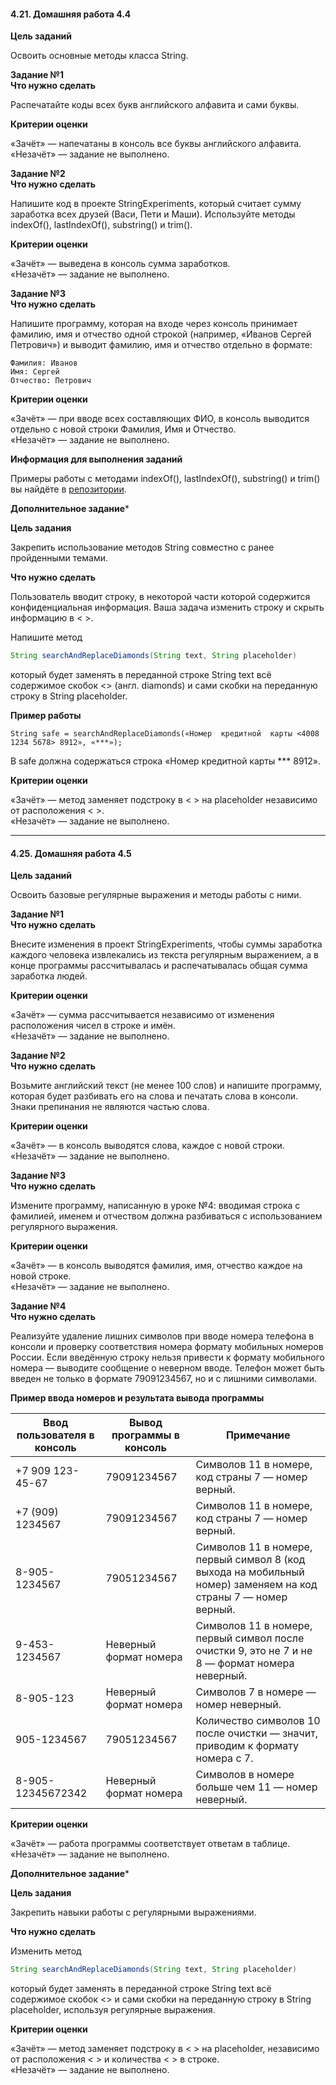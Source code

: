 #### 4.21. Домашняя работа 4.4

**Цель заданий**

Освоить основные методы класса String.

**Задание №1**  
**Что нужно сделать**

Распечатайте коды всех букв английского алфавита и сами буквы.

**Критерии оценки**

«Зачёт» — напечатаны в консоль все буквы английского алфавита.  
«Незачёт» — задание не выполнено.

**Задание №2**  
**Что нужно сделать**

Напишите код в проекте StringExperiments, который считает сумму заработка всех друзей (Васи, Пети и Маши). Используйте методы indexOf(), lastIndexOf(), substring() и trim().

**Критерии оценки**

«Зачёт» — выведена в консоль сумма заработков.  
«Незачёт» — задание не выполнено.

**Задание №3**  
**Что нужно сделать**

Напишите программу, которая на входе через консоль принимает фамилию, имя и отчество одной строкой (например, «Иванов Сергей Петрович») и выводит фамилию, имя и отчество отдельно в формате:

    Фамилия: Иванов  
    Имя: Сергей  
    Отчество: Петрович

**Критерии оценки**

«Зачёт» — при вводе всех составляющих ФИО, в консоль выводится отдельно с новой строки Фамилия, Имя и Отчество.  
«Незачёт» — задание не выполнено.

**Информация для выполнения заданий**

Примеры работы с методами indexOf(), lastIndexOf(), substring() и trim() вы найдёте в [репозитории](https://github.com/skillbox-java/M4/tree/master/snippets/src/ru/skillbox/M4_4).

**Дополнительное задание***

**Цель задания**

Закрепить использование методов String совместно с ранее пройденными темами.

**Что нужно сделать**

Пользователь вводит строку, в некоторой части которой содержится конфиденциальная информация. Ваша задача изменить строку и скрыть информацию в < >.

Напишите метод

```java
String searchAndReplaceDiamonds(String text, String placeholder)
```

который будет заменять в переданной строке String text всё содержимое скобок <> (англ. diamonds) и сами скобки на переданную строку в String placeholder.

**Пример работы**

    String safe = searchAndReplaceDiamonds(«Номер  кредитной  карты <4008 1234 5678> 8912», «***»);

В safe должна содержаться строка «Номер кредитной карты *** 8912».

**Критерии оценки**

«Зачёт» — метод заменяет подстроку в < > на placeholder независимо от расположения < >.  
«Незачёт» — задание не выполнено.

---------------------------------------------

#### 4.25. Домашняя работа 4.5

**Цель заданий**

Освоить базовые регулярные выражения и методы работы с ними.

**Задание №1**  
**Что нужно сделать**

Внесите изменения в проект StringExperiments, чтобы суммы заработка каждого человека извлекались из текста регулярным выражением, а в конце программы рассчитывалась и распечатывалась общая сумма заработка людей.

**Критерии оценки**

«Зачёт» — сумма рассчитывается независимо от изменения расположения чисел в строке и имён.  
«Незачёт» — задание не выполнено.

**Задание №2**  
**Что нужно сделать**

Возьмите английский текст (не менее 100 слов) и напишите программу, которая будет разбивать его на слова и печатать слова в консоли. Знаки препинания не являются частью слова.

**Критерии оценки**

«Зачёт» — в консоль выводятся слова, каждое с новой строки.  
«Незачёт» — задание не выполнено.

**Задание №3**  
**Что нужно сделать**

Измените программу, написанную в уроке №4: вводимая строка с фамилией, именем и отчеством должна разбиваться с использованием регулярного выражения.

**Критерии оценки**

«Зачёт» — в консоль выводятся фамилия, имя, отчество каждое на новой строке.  
«Незачёт» — задание не выполнено.

**Задание №4**  
**Что нужно сделать**

Реализуйте удаление лишних символов при вводе номера телефона в консоли и проверку соответствия номера формату мобильных номеров России. Если введённую строку нельзя привести к формату мобильного номера — выводите сообщение о неверном вводе. Телефон может быть введен не только в формате 79091234567, но и с лишними символами.

**Пример ввода номеров и результата вывода программы**

| Ввод пользователя в консоль | Вывод программы в консоль | Примечание |
|---|---|---|
| +7 909 123-45-67 | 79091234567 | Символов 11 в номере, код страны 7 — номер верный. |
| +7 (909) 1234567 | 79091234567 | Символов 11 в номере, код страны 7 — номер верный. |
| 8-905-1234567 | 79051234567 | Символов 11 в номере, первый символ 8 (код выхода на мобильный номер) заменяем на код страны 7 — номер верный. |
| 9-453-1234567 | Неверный формат номера | Символов 11 в номере, первый символ после очистки 9, это не 7 и не 8 — формат номера неверный. |
| 8-905-123 | Неверный формат номера | Символов 7 в номере — номер неверный. |
| 905-1234567 | 79051234567 | Количество символов 10 после очистки — значит, приводим к формату номера с 7. |
| 8-905-12345672342 | Неверный формат номера | Символов в номере больше чем 11 — номер неверный. |

**Критерии оценки**

«Зачёт» — работа программы соответствует ответам в таблице.  
«Незачёт» — задание не выполнено.

**Дополнительное задание***

**Цель задания**

Закрепить навыки работы с регулярными выражениями.

**Что нужно сделать**

Изменить метод

```java
String searchAndReplaceDiamonds(String text, String placeholder)
```

который будет заменять в переданной строке String text всё содержимое скобок <> и сами скобки на переданную строку в String placeholder, используя регулярные выражения.

**Критерии оценки**

«Зачёт» — метод заменяет подстроку в < > на placeholder, независимо от расположения < > и количества < > в строке.  
«Незачёт» — задание не выполнено.
